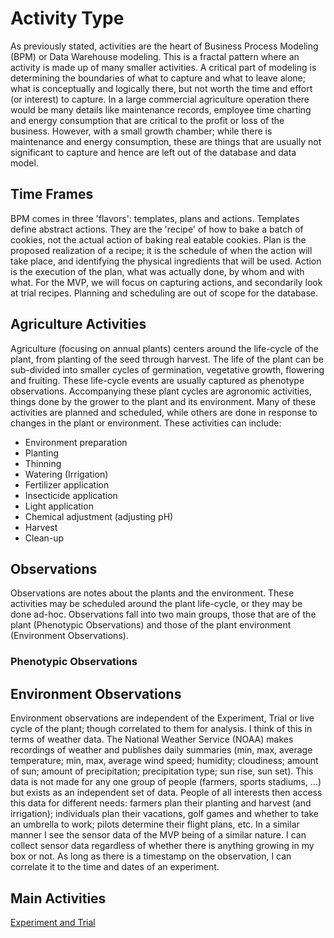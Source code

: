 # Activity Type
As previously stated, activities are the heart of Business Process Modeling (BPM) or Data Warehouse modeling.  This is a fractal pattern where an activity is made up of many smaller activities.  A critical part of modeling is determining the boundaries of what to capture and what to leave alone; what is conceptually and logically there, but not worth the time and effort (or interest) to capture.  In a large commercial agriculture operation there would be many details like maintenance records, employee time charting and energy consumption that are critical to the profit or loss of the business.  However, with a small growth chamber; while there is maintenance and energy consumption, these are things that are usually not significant to capture and hence are left out of the database and data model.

## Time Frames
BPM comes in three 'flavors': templates, plans and actions.
Templates define abstract actions.  They are the 'recipe' of how to bake a batch of cookies, not the actual action of baking real eatable cookies.
Plan is the proposed realization of a recipe; it is the schedule of when the action will take place, and identifying the physical ingredients that will be used.
Action is the execution of the plan, what was actually done, by whom and with what.
For the MVP, we will focus on capturing actions, and secondarily look at trial recipes.  Planning and scheduling are out of scope for the database.

## Agriculture Activities
Agriculture (focusing on annual plants) centers around the life-cycle of the plant, from planting of the seed through harvest.  The life of the plant can be sub-divided into smaller cycles of germination, vegetative growth, flowering and fruiting.  These life-cycle events are usually captured as phenotype observations.
Accompanying these plant cycles are agronomic activities, things done by the grower to the plant and its environment.  Many of these activities are planned and scheduled, while others are done in response to changes in the plant or environment.  These activities can include:
* Environment preparation
* Planting
* Thinning
* Watering (Irrigation)
* Fertilizer application
* Insecticide application
* Light application
* Chemical adjustment (adjusting pH)
* Harvest
* Clean-up

## Observations
Observations are notes about the plants and the environment.  These activities may be scheduled around the plant life-cycle, or they may be done ad-hoc.  Observations fall into two main groups, those that are of the plant (Phenotypic Observations) and those of the plant environment (Environment Observations).

### Phenotypic Observations

## Environment Observations
Environment observations are independent of the Experiment, Trial or live cycle of the plant; though correlated to them for analysis.  I think of this in terms of weather data.  The National Weather Service (NOAA) makes recordings of weather and publishes daily summaries (min, max, average temperature; min, max, average wind speed; humidity; cloudiness; amount of sun; amount of precipitation; precipitation type; sun rise, sun set).  This data is not made for any one group of people (farmers, sports stadiums, ...) but exists as an independent set of data.  People of all interests then access this data for different needs: farmers plan their planting and harvest (and irrigation); individuals plan their vacations, golf games and whether to take an umbrella to work; pilots determine their flight plans, etc.
In a similar manner I see the sensor data of the MVP being of a similar nature.  I can collect sensor data regardless of whether there is anything growing in my box or not.  As long as there is a timestamp on the observation, I can correlate it to the time and dates of an experiment.

## Main Activities
[Experiment and Trial](https://github.com/futureag/blog/wiki/Data-Model:-Experiment-and-Trial)
